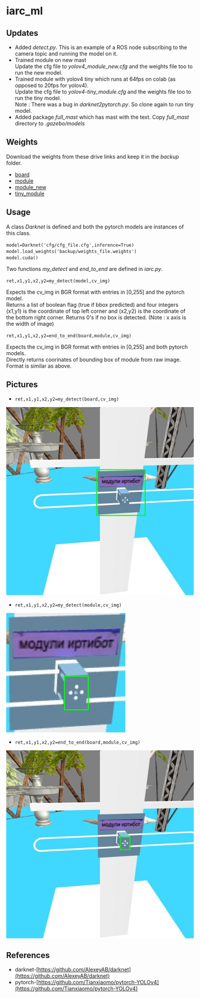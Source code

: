 # iarc_ml

## Updates

- Added *detect.py*. This is an example of a ROS node subscribing to the camera topic and running the model on it.
- Trained module on new mast\
Update the cfg file to *yolov4_module_new.cfg* and the weights file too to run the new model.
- Trained module with yolov4 tiny which runs at 64fps on colab (as opposed to 20fps for yolov4).\
Update the cfg file to *yolov4-tiny_module.cfg* and the weights file too to run the tiny model.\
Note : There was a bug in *darknet2pytorch.py*. So clone again to run tiny model. 
- Added package *full_mast* which has mast with the text. Copy *full_mast* directory to *.gazebo/models*

## Weights

Download the weights from these drive links and keep it in the *backup* folder.

- [board](https://drive.google.com/file/d/1W63HaBdtmTq_cT1u0SDh5tvrRmQTD4zI/view?usp=sharing)
- [module](https://drive.google.com/file/d/1-aGdPU61z8n1VrkYkSnyJPlVrKuZUq4A/view?usp=sharing)
- [module_new](https://drive.google.com/file/d/1Mbv-Mt756YZ_OKRp_Sf20Q3lilPeooei/view?usp=sharing)
- [tiny_module](https://drive.google.com/file/d/1VfXnKt03awvFPVqv9OVbZf6G2q3r_pEB/view?usp=sharing)

## Usage 

A class *Darknet* is defined and both the pytorch models are instances of this class.

`model=Darknet('cfg/cfg_file.cfg',inference=True)`\
`model.load_weights('backup/weights_file.weights')`\
`model.cuda()`

Two functions *my_detect* and *end_to_end* are defined in *iarc.py*.

`ret,x1,y1,x2,y2=my_detect(model,cv_img)`

Expects the cv_img in BGR format with entries in [0,255] and the pytorch model.\
Returns a list of boolean flag (true if bbox predicted) and four integers (x1,y1) is the coordinate of top left corner and (x2,y2) is the coordinate of the bottom right corner. Returns 0's if no box is detected. (Note : x axis is the width of image)

`ret,x1,y1,x2,y2=end_to_end(board,module,cv_img)`

Expects the cv_img in BGR format with entries in [0,255] and both pytorch models.\
Directly returns coorinates of bounding box of module from raw image. Format is similar as above.

## Pictures

- `ret,x1,y1,x2,y2=my_detect(board,cv_img)`

![board model](pytorch-yolov4/data/board.jpg)

- `ret,x1,y1,x2,y2=my_detect(module,cv_img)`

![module model](pytorch-yolov4/data/module.jpg)

- `ret,x1,y1,x2,y2=end_to_end(board,module,cv_img)`

![both models using *end_to_end*](pytorch-yolov4/data/end_to_end.jpg)

## References 

- darknet-[https://github.com/AlexeyAB/darknet](https://github.com/AlexeyAB/darknet)
- pytorch-[https://github.com/Tianxiaomo/pytorch-YOLOv4](https://github.com/Tianxiaomo/pytorch-YOLOv4)